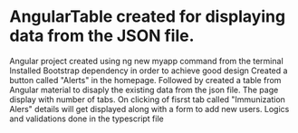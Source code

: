 # AngularTable created for displaying data from the JSON file.
Angular project created using ng new myapp command from the terminal
Installed Bootstrap dependency in order to achieve good design
Created a button called "Alerts" in the homepage.
Followed by created a table from Angular material to disaply the existing data from the json file. 
The page display with number of tabs.
On clicking of fisrst tab called "Immunization Alers" details will get displayed along with a form to add new users.
Logics and validations done in the typescript file

